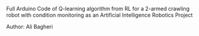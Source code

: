 Full Arduino Code of Q-learning algorithm from RL for a 2-armed crawling robot with condition monitoring as an Artificial Intelligence Robotics Project

Author: Ali Bagheri
